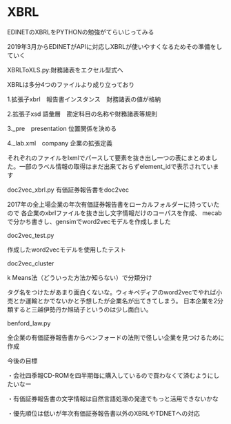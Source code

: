 # XBRL

EDINETのXBRLをPYTHONの勉強がてらいじってみる

2019年3月からEDINETがAPIに対応しXBRLが使いやすくなるためその準備をしていく

XBRLToXLS.py:財務諸表をエクセル型式へ

XBRLは多分4つのファイルより成り立っており

1.拡張子xbrl　報告書インスタンス　財務諸表の値が格納

2.拡張子xsd 語彙層　勘定科目の名称や財務諸表等規則

3._pre　presentation 位置関係を決める

4._lab.xml　company 企業の拡張定義

それぞれのファイルをlxmlでパースして要素を抜き出し一つの表にまとめました。一部のラベル情報の取得はまだ出来ておらずelement_idで表示されています

doc2vec_xbrl.py 有価証券報告書をdoc2vec

2017年の全上場企業の年次有価証券報告書をローカルフォルダーに持っていたので
各企業のxbrlファイルを抜き出し文字情報だけのコーパスを作成、
mecabで分かち書きし、gensimでword2vecモデルを作成しました

doc2vec_test.py

作成したword2vecモデルを使用したテスト

doc2vec_cluster

k Means法（どういった方法か知らない）で分類分け

タグ名をつけたがあまり面白くないな。ウィキペディアのword2vecでやれば小売とか運輸とかでないかと予想したが企業名が出てきてしまう。
日本企業を2分類すると三越伊勢丹か旭硝子というのは少し面白い。

benford_law.py

全企業の有価証券報告書からベンフォードの法則で怪しい企業を見つけるために作成

今後の目標

・会社四季報CD-ROMを四半期毎に購入しているので買わなくて済むようにしたいなー

・有価証券報告書の文字情報は自然言語処理の発達でもっと活用できないかな

・優先順位は低いが年次有価証券報告書以外のXBRLやTDNETへの対応

